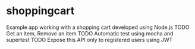 # shoppingcart
Example app working with a shopping cart developed using Node.js
TODO Get an item, Remove an item
TODO Automatic test using mocha and supertest
TODO Expose this API only to registered users using JWT
